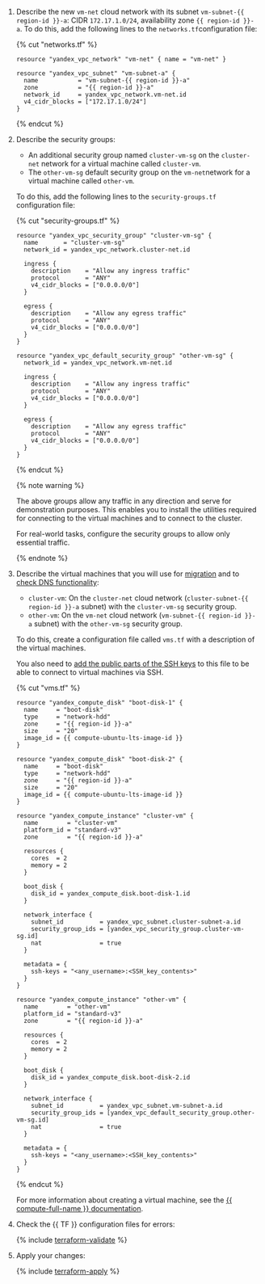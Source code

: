 1. Describe the new `vm-net` cloud network with its subnet `vm-subnet-{{ region-id }}-a`: CIDR `172.17.1.0/24`, availability zone `{{ region-id }}-a`. To do this, add the following lines to the `networks.tf`configuration file:

   {% cut "networks.tf" %}

   ```hcl
   resource "yandex_vpc_network" "vm-net" { name = "vm-net" }

   resource "yandex_vpc_subnet" "vm-subnet-a" {
     name           = "vm-subnet-{{ region-id }}-a"
     zone           = "{{ region-id }}-a"
     network_id     = yandex_vpc_network.vm-net.id
     v4_cidr_blocks = ["172.17.1.0/24"]
   }
   ```

   {% endcut %}

1. Describe the security groups:

   * An additional security group named `cluster-vm-sg` on the `cluster-net` network for a virtual machine called `cluster-vm`.
   * The `other-vm-sg` default security group on the `vm-net`network for a virtual machine called `other-vm`.

   To do this, add the following lines to the `security-groups.tf` configuration file:

   {% cut "security-groups.tf" %}

   ```hcl
   resource "yandex_vpc_security_group" "cluster-vm-sg" {
     name       = "cluster-vm-sg"
     network_id = yandex_vpc_network.cluster-net.id

     ingress {
       description    = "Allow any ingress traffic"
       protocol       = "ANY"
       v4_cidr_blocks = ["0.0.0.0/0"]
     }

     egress {
       description    = "Allow any egress traffic"
       protocol       = "ANY"
       v4_cidr_blocks = ["0.0.0.0/0"]
     }
   }

   resource "yandex_vpc_default_security_group" "other-vm-sg" {
     network_id = yandex_vpc_network.vm-net.id

     ingress {
       description    = "Allow any ingress traffic"
       protocol       = "ANY"
       v4_cidr_blocks = ["0.0.0.0/0"]
     }

     egress {
       description    = "Allow any egress traffic"
       protocol       = "ANY"
       v4_cidr_blocks = ["0.0.0.0/0"]
     }
   }
   ```

   {% endcut %}

   {% note warning %}

   The above groups allow any traffic in any direction and serve for demonstration purposes. This enables you to install the utilities required for connecting to the virtual machines and to connect to the cluster.

   For real-world tasks, configure the security groups to allow only essential traffic.

   {% endnote %}

1. Describe the virtual machines that you will use for [migration](#do-actions-for-migration) and to [check DNS functionality](#check-cluster-availability):

   * `cluster-vm`: On the `cluster-net` cloud network (`cluster-subnet-{{ region-id }}-a` subnet) with the `cluster-vm-sg` security group.
   * `other-vm`: On the `vm-net` cloud network (`vm-subnet-{{ region-id }}-a` subnet) with the `other-vm-sg` security group.

   To do this, create a configuration file called `vms.tf` with a description of the virtual machines.

   
   You also need to [add the public parts of the SSH keys](../../../compute/operations/vm-connect/ssh.md#creating-ssh-keys) to this file to be able to connect to virtual machines via SSH.


   {% cut "vms.tf" %}

   ```hcl
   resource "yandex_compute_disk" "boot-disk-1" {
     name     = "boot-disk"
     type     = "network-hdd"
     zone     = "{{ region-id }}-a"
     size     = "20"
     image_id = {{ compute-ubuntu-lts-image-id }}
   }

   resource "yandex_compute_disk" "boot-disk-2" {
     name     = "boot-disk"
     type     = "network-hdd"
     zone     = "{{ region-id }}-a"
     size     = "20"
     image_id = {{ compute-ubuntu-lts-image-id }}
   }

   resource "yandex_compute_instance" "cluster-vm" {
     name        = "cluster-vm"
     platform_id = "standard-v3"
     zone        = "{{ region-id }}-a"

     resources {
       cores  = 2
       memory = 2
     }

     boot_disk {
       disk_id = yandex_compute_disk.boot-disk-1.id
     }

     network_interface {
       subnet_id          = yandex_vpc_subnet.cluster-subnet-a.id
       security_group_ids = [yandex_vpc_security_group.cluster-vm-sg.id]
       nat                = true
     }

     metadata = {
       ssh-keys = "<any_username>:<SSH_key_contents>"
     }
   }

   resource "yandex_compute_instance" "other-vm" {
     name        = "other-vm"
     platform_id = "standard-v3"
     zone        = "{{ region-id }}-a"

     resources {
       cores  = 2
       memory = 2
     }

     boot_disk {
       disk_id = yandex_compute_disk.boot-disk-2.id
     }

     network_interface {
       subnet_id          = yandex_vpc_subnet.vm-subnet-a.id
       security_group_ids = [yandex_vpc_default_security_group.other-vm-sg.id]
       nat                = true
     }

     metadata = {
       ssh-keys = "<any_username>:<SSH_key_contents>"
     }
   }
   ```

   {% endcut %}

   
   For more information about creating a virtual machine, see the [{{ compute-full-name }} documentation](../../../compute/operations/vm-create/create-linux-vm.md).


1. Check the {{ TF }} configuration files for errors:

   {% include [terraform-validate](../../../_includes/mdb/terraform/validate.md) %}

1. Apply your changes:

   {% include [terraform-apply](../../../_includes/mdb/terraform/apply.md) %}
